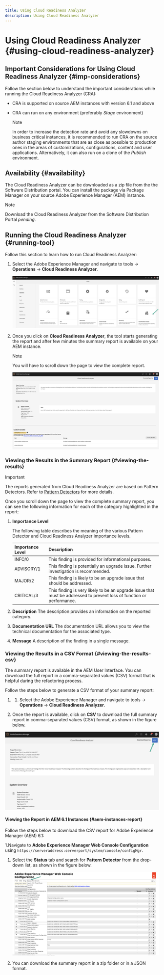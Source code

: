 ```yaml
---
title: Using Cloud Readiness Analyzer
description: Using Cloud Readiness Analyzer
---
```


# Using Cloud Readiness Analyzer {#using-cloud-readiness-analyzer}

## Important Considerations for Using Cloud Readiness Analyzer {#imp-considerations}

Follow the section below to understand the important considerations while running the Cloud Readiness Analyzer (CRA):

* CRA is supported on source AEM instances with version 6.1 and above
* CRA can run on any environment (preferably *Stage* environment)

   >[!NOTE]
   >In order to increase the detection rate and avoid any slowdowns on business critical instances, it is recommended to run CRA on the source author staging environments that are as close as possible to production ones in the areas of customizations, configurations, content and user applications. Alternatively, it can also run on a clone of the *Publish* environment.

## Availability {#availability}

The Cloud Readiness Analyzer can be downloaded as a zip file from the the Software Distribution portal. You can install the package via Package Manager on your source Adobe Experience Manager (AEM) instance.

>[!NOTE]
>Download the Cloud Readiness Analyzer from the Software Distribution Portal *pending*.

## Running the Cloud Readiness Analyzer {#running-tool}

Follow this section to learn how to run Cloud Readiness Analyzer:

1. Select the Adobe Experience Manager and navigate to tools -> **Operations** -> **Cloud Readiness Analyzer**.

   ![image](/help/move-to-cloud-service/cloud-readiness-analyzer/assets/cra-1.png)

1. Once you click on **Cloud Readiness Analyzer**, the tool starts generating the report and after few minutes the summary report is available on your AEM instance.

   >[!NOTE]
   >You will have to scroll down the page to view the complete report.

   ![image](/help/move-to-cloud-service/cloud-readiness-analyzer/assets/cra-2.png)

### Viewing the Results in the Summary Report {#viewing-the-results}

>[!IMPORTANT]
>The reports generated from Cloud Readiness Analyzer are based on Pattern Detectors. Refer to [Pattern Detectors](https://docs.adobe.com/content/help/en/experience-manager-65/deploying/upgrading/pattern-detector.html) for more details.

Once you scroll down the page to view the complete summary report, you can see the following information for each of the category highlighted in the report:

1. **Importance Level**

   The following table describes the meaning of the various Pattern Detector and Cloud Readiness Analyzer importance levels.

   |Importance Level|Description|
   |--- |--- |
   |INFO/0|This finding is provided for informational purposes.|
   |ADVISORY/1|This finding is potentially an upgrade issue. Further investigation is recommended.|
   |MAJOR/2|This finding is likely to be an upgrade issue that should be addressed.|
   |CRITICAL/3|This finding is very likely to be an upgrade issue that must be addressed to prevent loss of function or performance.|

1. **Description**
   The description provides an information on the reported category.

1. **Documentation URL**
   The documentation URL allows you to view the technical documentation for the associated type.

1. **Message**
   A description of the finding in a single message.

### Viewing the Results in a CSV Format {#viewing-the-results-csv}

The summary report is available in the AEM User Interface. You can download the full report in a comma-separated values (CSV) format that is helpful during the refactoring process.

Follow the steps below to generate a CSV format of your summary report:

1. 1. Select the Adobe Experience Manager and navigate to tools -> **Operations** -> **Cloud Readiness Analyzer**.

1. Once the report is available, click on **CSV** to download the full summary report in comma-separated values (CSV) format, as shown in the figure below.

![image](/help/move-to-cloud-service/cloud-readiness-analyzer/assets/cra-3.png)


#### Viewing the Report in AEM 6.1 Instances {#aem-instances-report}

Follow the steps below to download the CSV report for Adobe Experience Manager (AEM) 6.1:

1.Navigate to **Adobe Experience Manager Web Console
Configuration** using `https://serveraddress:serverport/system/console/configMgr`.

1. Select the **Status** tab and search for **Pattern Detector** from the drop-down list, as shown in the figure below.

   ![image](/help/move-to-cloud-service/cloud-readiness-analyzer/assets/cra-4.png)

1. You can download the summary report in a zip folder or in a JSON format.
 


